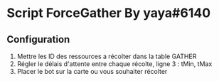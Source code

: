 # Script ForceGather By yaya#6140

## Configuration

1. Mettre les ID des ressources a récolter dans la table GATHER
2. Régler le délais d'attente entre chaque récolte, ligne 3 : tMin, tMax
3. Placer le bot sur la carte ou vous souhaiter récolter
